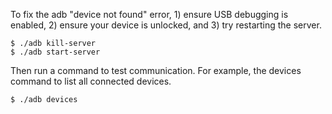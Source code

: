 To fix the adb "device not found" error, 1) ensure USB debugging is enabled, 2) ensure your device is unlocked, and 3) try restarting the server.
```
$ ./adb kill-server
$ ./adb start-server
```
Then run a command to test communication. For example, the devices command to list all connected devices.
```
$ ./adb devices
```